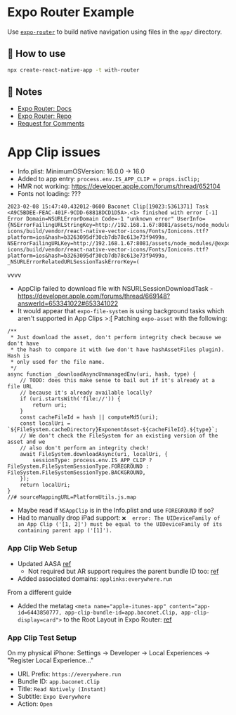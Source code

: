 # Expo Router Example

Use [`expo-router`](https://expo.github.io/router) to build native navigation using files in the `app/` directory.

## 🚀 How to use

```sh
npx create-react-native-app -t with-router
```

## 📝 Notes

- [Expo Router: Docs](https://expo.github.io/router)
- [Expo Router: Repo](https://github.com/expo/router)
- [Request for Comments](https://github.com/expo/router/discussions/1)

# App Clip issues

- Info.plist: MinimumOSVersion: 16.0.0 -> 16.0
- Added to app entry: `process.env.IS_APP_CLIP = props.isClip;`
- HMR not working: https://developer.apple.com/forums/thread/652104
- Fonts not loading: ???

```
2023-02-08 15:47:40.432012-0600 Baconet Clip[19023:5361371] Task <A9C5BDEE-FEAC-401F-9CDD-68818DCD1D5A>.<1> finished with error [-1] Error Domain=NSURLErrorDomain Code=-1 "unknown error" UserInfo={NSErrorFailingURLStringKey=http://192.168.1.67:8081/assets/node_modules/@expo/vector-icons/build/vendor/react-native-vector-icons/Fonts/Ionicons.ttf?platform=ios&hash=b3263095df30cb7db78c613e73f9499a, NSErrorFailingURLKey=http://192.168.1.67:8081/assets/node_modules/@expo/vector-icons/build/vendor/react-native-vector-icons/Fonts/Ionicons.ttf?platform=ios&hash=b3263095df30cb7db78c613e73f9499a, _NSURLErrorRelatedURLSessionTaskErrorKey=(
```

vvvv

- AppClip failed to download file with NSURLSessionDownloadTask - https://developer.apple.com/forums/thread/669148?answerId=653341022#653341022
- It would appear that `expo-file-system` is using background tasks which aren't supported in App Clips >:[ Patching `expo-asset` with the following:

```
/**
 * Just download the asset, don't perform integrity check because we don't have
 * the hash to compare it with (we don't have hashAssetFiles plugin). Hash is
 * only used for the file name.
 */
async function _downloadAsyncUnmanagedEnv(uri, hash, type) {
    // TODO: does this make sense to bail out if it's already at a file URL
    // because it's already available locally?
    if (uri.startsWith('file://')) {
        return uri;
    }
    const cacheFileId = hash || computeMd5(uri);
    const localUri = `${FileSystem.cacheDirectory}ExponentAsset-${cacheFileId}.${type}`;
    // We don't check the FileSystem for an existing version of the asset and we
    // also don't perform an integrity check!
    await FileSystem.downloadAsync(uri, localUri, {
        sessionType: process.env.IS_APP_CLIP ? FileSystem.FileSystemSessionType.FOREGROUND : FileSystem.FileSystemSessionType.BACKGROUND,
    });
    return localUri;
}
//# sourceMappingURL=PlatformUtils.js.map
```

- Maybe read if `NSAppClip` is in the Info.plist and use `FOREGROUND` if so?
- Had to manually drop iPad support: `❌  error: The UIDeviceFamily of an App Clip ('[1, 2]') must be equal to the UIDeviceFamily of its containing parent app ('[1]').`

### App Clip Web Setup

- Updated AASA [ref](https://developer.apple.com/documentation/app_clips/associating_your_app_clip_with_your_website)
  - Not required but AR support requires the parent bundle ID too: [ref](https://developer.apple.com/documentation/app_clips/interacting_with_app_clip_codes_in_ar)
- Added associated domains: `applinks:everywhere.run`

From a different guide

- Added the metatag `<meta name="apple-itunes-app" content="app-id=6443850777, app-clip-bundle-id=app.baconet.Clip, app-clip-display=card">` to the Root Layout in Expo Router: [ref](https://developer.apple.com/documentation/app_clips/supporting_invocations_from_your_website_and_the_messages_app)

### App Clip Test Setup

On my physical iPhone: Settings -> Developer -> Local Experiences -> "Register Local Experience..."

- URL Prefix: `https://everywhere.run`
- Bundle ID: `app.baconet.Clip`
- Title: `Read Natively (Instant)`
- Subtitle: `Expo Everywhere`
- Action: `Open`
